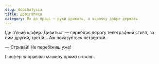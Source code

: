 ```yaml
---
slug: dobihalysia
title: Добігалися
category: Як до праці — руки дрижать, а чарочку добре держать
---
```

Іде п’яний шофер. Дивиться — перебігає дорогу телеграфний стовп, за ним другий, третій… Аж показується четвертий.

— Стривай! Не перебіжиш уже!

І шофер направляє машину прямо в стовп.
